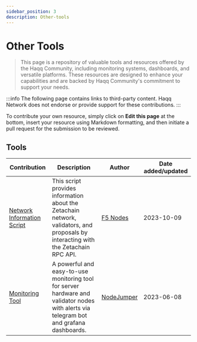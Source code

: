 ```yaml
---
sidebar_position: 3
description: Other-tools
---
```


# Other Tools

> This page is a repository of valuable tools and resources offered by the Haqq Community, including monitoring systems, dashboards, and versatile platforms. These resources are designed to enhance your capabilities and are backed by Haqq Community's commitment to support your needs.

:::info
The following page contains links to third-party content. Haqq Network does not endorse or provide support for these contributions.
:::

To contribute your own resource, simply click on **Edit this page** at the bottom, insert your resource using Markdown formatting, and then initiate a pull request for the submission to be reviewed.

## Tools

| Contribution | Description | Author | Date added/updated |
| --- | --- | --- | --- |
| [Network Information Script](https://github.com/f5nodes/zetachain) | This script provides information about the Zetachain network, validators, and proposals by interacting with the Zetachain RPC API. | [F5 Nodes](https://github.com/f5nodes) | 2023-10-09 |
| [Monitoring Tool](https://github.com/nodejumper-org/monitoring-tool) | A powerful and easy-to-use monitoring tool for server hardware and validator nodes with alerts via telegram bot and grafana dashboards. | [NodeJumper](https://github.com/nodejumper-org) | 2023-06-08 |


